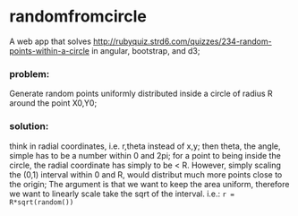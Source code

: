 randomfromcircle
================
A web app that solves http://rubyquiz.strd6.com/quizzes/234-random-points-within-a-circle
in angular, bootstrap, and d3; 

### problem:
Generate random points uniformly distributed inside a circle of radius R around the point X0,Y0;

### solution:
think in radial coordinates, i.e. r,theta instead of x,y;
then theta, the angle, simple has to be a number within 0 and 2pi;
for a point to being inside the circle, the radial coordinate has simply to be < R. 
However, simply scaling the (0,1) interval within 0 and R, would distribut much more points close to the origin;
The argument is that we want to keep the area uniform, therefore we want to linearly scale take the sqrt of the interval.
i.e.: `r = R*sqrt(random())`
